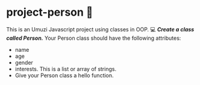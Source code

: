 # project-person 💁
This is an Umuzi Javascript project using classes in OOP. 💻
***Create a class called Person.***
Your Person class should have the following attributes:
- name
- age
- gender
- interests. This is a list or array of strings.
- Give your Person class a hello function.
